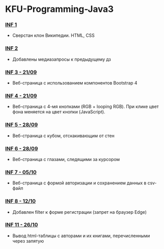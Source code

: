 # KFU-Programming-Java3

### [INF 1](https://github.com/ShamilNur/KFU-Programming-Java3/tree/main/ITIS_Practice/src/main/java/ru/kpfu/itis/group903/nurkaev/wikipedia)

- Сверстан клон Википедии. HTML, CSS

### [INF 2](https://github.com/ShamilNur/KFU-Programming-Java3/tree/main/ITIS_Practice/src/main/java/ru/kpfu/itis/group903/nurkaev/wikipedia)

- Добавлены медиазапросы к предыдущему дз

### [INF 3 - 21/09](https://github.com/ShamilNur/KFU-Programming-Java3/tree/main/ITIS_Practice/src/main/java/ru/kpfu/itis/group903/nurkaev/shop)

- Веб-страница с использованием компонентов Bootstrap 4

### [INF 4 - 21/09](https://github.com/ShamilNur/KFU-Programming-Java3/tree/main/ITIS_Practice/src/main/java/ru/kpfu/itis/group903/nurkaev/colored)

- Веб-страница с 4-мя кнопками (RGB + looping RGB). При клике цвет фона меняется на цвет кнопки (JavaScript).

### [INF 5 - 28/09](https://github.com/ShamilNur/KFU-Programming-Java3/tree/main/ITIS_Practice/src/main/java/ru/kpfu/itis/group903/nurkaev/cube)

- Веб-страница с кубом, отскакивающим от стен

### [INF 6 - 28/09](https://github.com/ShamilNur/KFU-Programming-Java3/tree/main/ITIS_Practice/src/main/java/ru/kpfu/itis/group903/nurkaev/eyes)

- Веб-страница с глазами, следящими за курсором

### [INF 7 - 05/10](https://github.com/ShamilNur/KFU-Programming-Java3/tree/main/RegistrationForm)

- Веб-страница с формой авторизации и сохранением данных в csv-файл

### [INF 8 - 12/10](https://github.com/ShamilNur/KFU-Programming-Java3/blob/main/RegistrationForm/src/main/java/ru/kpfu/itis/group903/nurkaev/filters/BrowserNameFilter.java)

- Добавлен filter к форме регистрации (запрет на браузер Edge)

### [INF 11 - 26/10](https://github.com/ShamilNur/KFU-Programming-Java3/tree/main/ITIS_Practice/src/main/java/ru/kpfu/itis/group903/nurkaev/books)

- Вывод html-таблицы с авторами и их книгами, перечисленными через запятую
